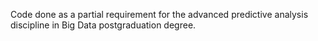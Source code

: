 Code done as a partial requirement for the advanced predictive analysis discipline in Big Data postgraduation degree.
